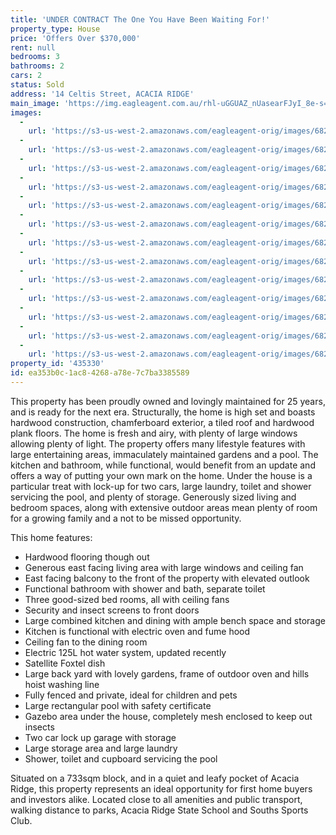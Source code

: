 ```yaml
---
title: 'UNDER CONTRACT The One You Have Been Waiting For!'
property_type: House
price: 'Offers Over $370,000'
rent: null
bedrooms: 3
bathrooms: 2
cars: 2
status: Sold
address: '14 Celtis Street, ACACIA RIDGE'
main_image: 'https://img.eagleagent.com.au/rhl-uGGUAZ_nUasearFJyI_8e-s=/1280x854/smart/https://s3-us-west-2.amazonaws.com/eagleagent-orig/images/6823296/119580991-image-M.jpg'
images:
  -
    url: 'https://s3-us-west-2.amazonaws.com/eagleagent-orig/images/6823308/119580991-image-L.jpg'
  -
    url: 'https://s3-us-west-2.amazonaws.com/eagleagent-orig/images/6823307/119580991-image-K.jpg'
  -
    url: 'https://s3-us-west-2.amazonaws.com/eagleagent-orig/images/6823306/119580991-image-J.jpg'
  -
    url: 'https://s3-us-west-2.amazonaws.com/eagleagent-orig/images/6823305/119580991-image-I.jpg'
  -
    url: 'https://s3-us-west-2.amazonaws.com/eagleagent-orig/images/6823304/119580991-image-H.jpg'
  -
    url: 'https://s3-us-west-2.amazonaws.com/eagleagent-orig/images/6823303/119580991-image-G.jpg'
  -
    url: 'https://s3-us-west-2.amazonaws.com/eagleagent-orig/images/6823302/119580991-image-F.jpg'
  -
    url: 'https://s3-us-west-2.amazonaws.com/eagleagent-orig/images/6823301/119580991-image-E.jpg'
  -
    url: 'https://s3-us-west-2.amazonaws.com/eagleagent-orig/images/6823300/119580991-image-D.jpg'
  -
    url: 'https://s3-us-west-2.amazonaws.com/eagleagent-orig/images/6823299/119580991-image-C.jpg'
  -
    url: 'https://s3-us-west-2.amazonaws.com/eagleagent-orig/images/6823298/119580991-image-B.jpg'
  -
    url: 'https://s3-us-west-2.amazonaws.com/eagleagent-orig/images/6823297/119580991-image-A.jpg'
  -
    url: 'https://s3-us-west-2.amazonaws.com/eagleagent-orig/images/6823296/119580991-image-M.jpg'
property_id: '435330'
id: ea353b0c-1ac8-4268-a78e-7c7ba3385589
---
```

This property has been proudly owned and lovingly maintained for 25 years, and is ready for the next era. Structurally, the home is high set and boasts hardwood construction, chamferboard exterior, a tiled roof and hardwood plank floors. The home is fresh and airy, with plenty of large windows allowing plenty of light. The property offers many lifestyle features with large entertaining areas, immaculately maintained gardens and a pool. The kitchen and bathroom, while functional, would benefit from an update and offers a way of putting your own mark on the home. Under the house is a particular treat with lock-up for two cars, large laundry, toilet and shower servicing the pool, and plenty of storage. Generously sized living and bedroom spaces, along with extensive outdoor areas mean plenty of room for a growing family and a not to be missed opportunity.

This home features:

*  Hardwood flooring though out
*  Generous east facing living area with large windows and ceiling fan
*  East facing balcony to the front of the property with elevated outlook
*  Functional bathroom with shower and bath, separate toilet
*  Three good-sized bed rooms, all with ceiling fans
*  Security and insect screens to front doors
*  Large combined kitchen and dining with ample bench space and storage
*  Kitchen is functional with electric oven and fume hood
*  Ceiling fan to the dining room
*  Electric 125L hot water system, updated recently
*  Satellite Foxtel dish
*  Large back yard with lovely gardens, frame of outdoor oven and hills hoist washing line
*  Fully fenced and private, ideal for children and pets
*  Large rectangular pool with safety certificate
*  Gazebo area under the house, completely mesh enclosed to keep out insects
*  Two car lock up garage with storage
*  Large storage area and large laundry
*  Shower, toilet and cupboard servicing the pool

Situated on a 733sqm block, and in a quiet and leafy pocket of Acacia Ridge, this property represents an ideal opportunity for first home buyers and investors alike. Located close to all amenities and public transport, walking distance to parks, Acacia Ridge State School and Souths Sports Club.